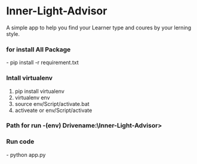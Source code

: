 # Inner-Light-Advisor
A simple app to help you find your Learner type and coures by your lerning style.

<h3>for install All Package </h3>
    - pip install -r requirement.txt

<h3> Intall virtualenv </h3>
<ol>
    <li> pip install virtualenv </li>
    <li> virtualenv env </li>
    <li> source env/Script/activate.bat </li>
    <li> activeate or env/Script/activate </li>
</ol>
<h3>Path for run -(env) Drivename:\Inner-Light-Advisor> </h3>
<h3>Run code </h3>
    - python app.py

